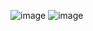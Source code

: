 ![image](https://user-images.githubusercontent.com/108928206/192681110-2e6af06d-4110-4e4b-8acb-ade1e53b8bd1.png)
![image](https://user-images.githubusercontent.com/108928206/192681129-2db81499-c7f4-42a5-bde1-9619b9f39b32.png)
